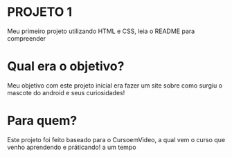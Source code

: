 # PROJETO 1

Meu primeiro projeto utilizando HTML e CSS, leia o README para compreender

# Qual era o objetivo?

Meu objetivo com este projeto inicial era fazer um site sobre como surgiu o mascote
do android e seus curiosidades!

# Para quem?
Este projeto foi feito baseado para o CursoemVideo, a qual vem o curso que venho aprendendo e práticando!
a um tempo
